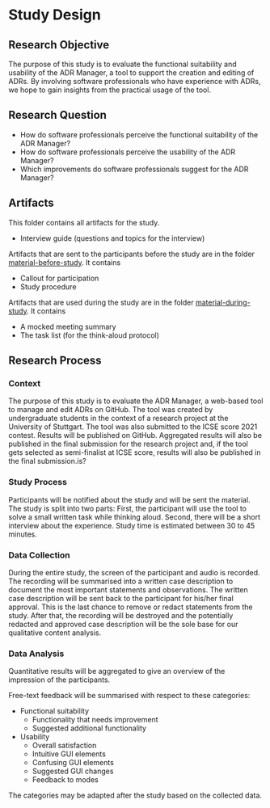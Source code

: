 # Study Design

## Research Objective

The purpose of this study is to evaluate the functional suitability and usability of the ADR Manager, a tool to support the creation and editing of ADRs. By involving software professionals who have experience with ADRs, we hope to gain insights from the practical usage of the tool.

## Research Question

- How do software professionals perceive the functional suitability of the ADR Manager?
- How do software professionals perceive the usability of the ADR Manager?
- Which improvements do software professionals suggest for the ADR Manager?

## Artifacts

This folder contains all artifacts for the study.

- Interview guide (questions and topics for the interview)

Artifacts that are sent to the participants before the study are in the folder [material-before-study](material-before-study). It contains

- Callout for participation
- Study procedure

Artifacts that are used during the study are in the folder [material-during-study](material-during-study). It contains

- A mocked meeting summary
- The task list (for the think-aloud protocol)

## Research Process

### Context

The purpose of this study is to evaluate the ADR Manager, a web-based tool to manage and edit ADRs on GitHub. The tool was created by undergraduate students in the context of a research project at the University of Stuttgart. The tool was also submitted to the ICSE score 2021 contest. Results will be published on GitHub. Aggregated results will also be published in the final submission for the research project and, if the tool gets selected as semi-finalist at ICSE score, results will also be published in the final submission.is?

### Study Process 

Participants will be notified about the study and will be sent the material. The study is split into two parts: First, the participant will use the tool to solve a small written task while thinking aloud. Second, there will be a short interview about the experience. Study time is estimated between 30 to 45 minutes. 

### Data Collection

During the entire study, the screen of the participant and audio is recorded. 
The recording will be summarised into a written case description to document the most important statements and observations.
The written case description will be sent back to the participant for his/her final approval. This is the last chance to remove or redact statements from the study. After that, the recording will be destroyed and the potentially redacted and approved case description will be the sole base for our qualitative content analysis.

### Data Analysis

Quantitative results will be aggregated to give an overview of the impression of the participants.

Free-text feedback will be summarised with respect to these categories:

* Functional suitability
    * Functionality that needs improvement 
    * Suggested additional functionality
* Usability
    * Overall satisfaction
    * Intuitive GUI elements
    * Confusing GUI elements
    * Suggested GUI changes
    * Feedback to modes

The categories may be adapted after the study based on the collected data.

